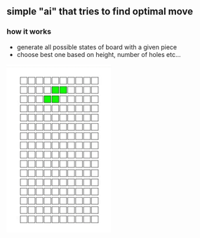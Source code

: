 ## simple "ai" that tries to find optimal move

### how it works
- generate all possible states of board with a given piece
- choose best one based on height, number of holes etc...

![example](https://github.com/misa-j/tetris-bot/blob/main/example-gif.gif)
